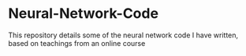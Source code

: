 # Neural-Network-Code
This repository details some of the neural network code I have written, based on teachings from an online course
